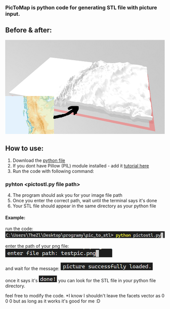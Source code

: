 ### PicToMap is python code for generating STL file with picture input.
## Before & after:
<img src="example/ex5.png">

## How to use:
1) Download the [python file](pictostl.py)
2) If you dont have Pillow (PIL) module installed - add it [tutorial here](https://pillow.readthedocs.io/en/stable/installation.html)
3) Run the code with following command:
### pyhton <pictostl.py file path>
4) The program should ask you for your image file path
5) Once you enter the correct path, wait until the terminal says it's done
6) Your STL file should appear in the same directory as your python file

#### Example:
run the code:
<img src="example/ex1.png">

enter the path of your png file:
<img src="example/ex2.png">

and wait for the message:
<img src="example/ex3.png">

once it says it's <img src="example/ex4.png"> you can look for the STL file in your python file directory.

feel free to modify the code.
*I know I shouldn't leave the facets vector as 0 0 0 but as long as it works it's good for me :D
